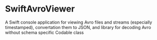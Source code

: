 # SwiftAvroViewer
A Swift console application for viewing Avro files and streams (especially timestamped), convertation them to JSON, and library for decoding Avro without schema specific Codable class
